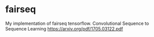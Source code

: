 # fairseq
My implementation of fairseq tensorflow. 
Convolutional Sequence to Sequence Learning https://arxiv.org/pdf/1705.03122.pdf

